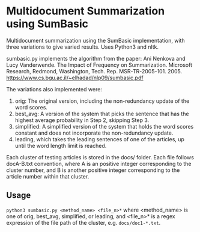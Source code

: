 # Multidocument Summarization using SumBasic
Multidocument summarization using the SumBasic implementation, with three variations to give varied results. Uses Python3 and nltk.

sumbasic.py implements the algorithm from the paper: 
Ani Nenkova and Lucy Vanderwende. The Impact of Frequency on Summarization. Microsoft Research,
Redmond, Washington, Tech. Rep. MSR-TR-2005-101. 2005. <https://www.cs.bgu.ac.il/~elhadad/nlp09/sumbasic.pdf>

The variations also implemented were:
1. orig: The original version, including the non-redundancy update of the word scores.
2. best_avg: A version of the system that picks the sentence that has the highest average probability
in Step 2, skipping Step 3.
3. simplified: A simplified version of the system that holds the word scores constant and does not
incorporate the non-redundancy update.
4. leading, which takes the leading sentences of one of the articles, up until the word length limit is reached.

Each cluster of testing articles is stored in the docs/ folder. Each file follows docA-B.txt convention, where A is an
positive integer corresponding to the cluster number, and B is another positive integer corresponding to
the article number within that cluster.

## Usage
`python3 sumbasic.py <method_name> <file_n>*` where <method_name> is one of orig, best_avg, simplified, or leading, and <file_n>* 
is a regex expression of the file path of the cluster, e.g. `docs/doc1-*.txt`.
